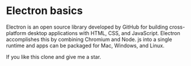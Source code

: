 # Electron basics

Electron is an open source library developed by GitHub for building cross-platform desktop applications with HTML, CSS, and JavaScript. Electron accomplishes this by combining Chromium and Node. js into a single runtime and apps can be packaged for Mac, Windows, and Linux.

If you like this clone and give me a star.
